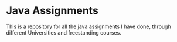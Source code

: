 # Java Assignments
This is a repository for all the java assignments I have done, through different Universities and freestanding courses.
